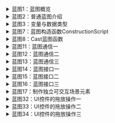 <details>
<summary>蓝图1：蓝图概览</summary>
<pre><code>
https://zhuanlan.zhihu.com/p/27490802
</code></pre>
</details>

<details>
<summary>蓝图2：普通蓝图介绍</summary>
<pre><code>
https://zhuanlan.zhihu.com/p/27492079
</code></pre>
</details>

<details>
<summary>蓝图3：变量与数据类型</summary>
<pre><code>
https://zhuanlan.zhihu.com/p/27492303
</code></pre>
</details>

<details>
<summary>蓝图7：蓝图构造函数ConstructionScript</summary>
<pre><code>
https://zhuanlan.zhihu.com/p/27559604
ConstructionScript的基本使用特性(很强大的内容)
</code></pre>
</details>

<details>
<summary>蓝图8：Cast蓝图函数</summary>
<pre><code>
https://zhuanlan.zhihu.com/p/27559947
</code></pre>
</details>

<details>
<summary>蓝图11：蓝图通信一</summary>
<pre><code>
https://zhuanlan.zhihu.com/p/27872590
</code></pre>
</details>

<details>
<summary>蓝图12：蓝图通信二</summary>
<pre><code>
https://zhuanlan.zhihu.com/p/27872668
</code></pre>
</details>

<details>
<summary>蓝图13：蓝图通信三</summary>
<pre><code>
https://zhuanlan.zhihu.com/p/27872865
</code></pre>
</details>

<details>
<summary>蓝图14：蓝图接口一</summary>
<pre><code>
https://zhuanlan.zhihu.com/p/28108031
</code></pre>
</details>

<details>
<summary>蓝图15：蓝图接口二</summary>
<pre><code>
https://zhuanlan.zhihu.com/p/28108110
</code></pre>
</details>

<details>
<summary>蓝图16：蓝图接口三</summary>
<pre><code>
https://zhuanlan.zhihu.com/p/28108173
</code></pre>
</details>

<details>
<summary>蓝图17：制作独立可交互场景元素</summary>
<pre><code>
https://zhuanlan.zhihu.com/p/28337123
</code></pre>
</details>

<details>
<summary>蓝图32：UI控件的拖放操作一</summary>
<pre><code>
https://zhuanlan.zhihu.com/p/32685824
</code></pre>
</details>

<details>
<summary>蓝图33：UI控件的拖放操作二</summary>
<pre><code>
https://zhuanlan.zhihu.com/p/32686132
</code></pre>
</details>

<details>
<summary>蓝图34：UI控件的拖放操作三</summary>
<pre><code>
https://zhuanlan.zhihu.com/p/32686309
</code></pre>
</details>